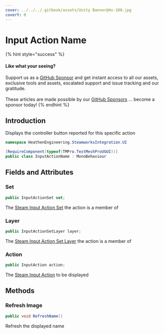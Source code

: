 ```yaml
---
cover: ../../../.gitbook/assets/Unity Banner@4x-100.jpg
coverY: 0
---
```


# Input Action Name

{% hint style="success" %}
#### Like what your seeing?

Support us as a [GitHub Sponsor](../../../become-a-sponsor/) and get instant access to all our assets, exclusive tools and assets, escalated support and issue tracking and our gratitude.\
\
These articles are made possible by our [GitHub Sponsors](../../../become-a-sponsor/) ... become a sponsor today!
{% endhint %}

## Introduction

Displays the controller button reported for this specific action

```csharp
namespace HeathenEngineering.SteamworksIntegration.UI
```

```csharp
[RequireComponent(typeof(TMPro.TextMeshProUGUI))]
public class InputActionName : MonoBehaviour
```

## Fields and Attributes

### Set

```csharp
public InputActionSet set;
```

The [Steam Input Action Set](../scriptable-objects/input-action-set.md) the action is a member of

### Layer

```csharp
public InputActionSetLayer layer;
```

The [Steam Input Action Set Layer](../scriptable-objects/input-action-set-layer.md) the action is a member of

### Action

```csharp
public InputAction action;
```

The [Steam Input Action](../scriptable-objects/input-action.md) to be displayed

## Methods

### Refresh Image

```csharp
public void RefreshName()
```

Refresh the displayed name
